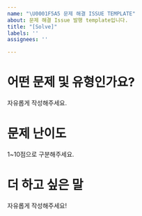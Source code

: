 ```yaml
---
name: "\U0001F5A5️ 문제 해결 ISSUE TEMPLATE"
about: 문제 해결 Issue 발행 template입니다.
title: "[Solve]"
labels: ''
assignees: ''

---
```


# 어떤 문제 및 유형인가요?
자유롭게 작성해주세요.

# 문제 난이도
1~10점으로 구분해주세요.

# 더 하고 싶은 말
자유롭게 작성해주세요!

